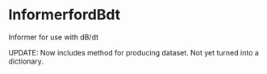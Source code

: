 # InformerfordBdt
Informer for use with dB/dt

UPDATE: Now includes method for producing dataset. Not yet turned into a dictionary.
